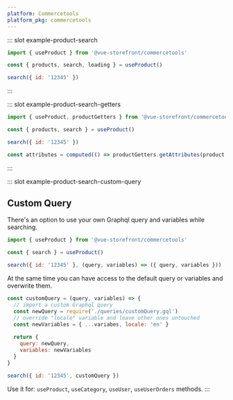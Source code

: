 ```yaml
---
platform: Commercetools
platform_pkg: commercetools
---
```



<IncludeContent content-key="composables" />

::: slot example-product-search
```js
import { useProduct } from '@vue-storefront/commercetools'

const { products, search, loading } = useProduct()

search({ id: '12345' })
```
:::

::: slot example-product-search-getters
```js
import { useProduct, productGetters } from '@vue-storefront/commercetools'

const { products, search } = useProduct()

search({ id: '12345' })

const attributes = computed(() => productGetters.getAttributes(product.value[0]))
```
:::

::: slot example-product-search-custom-query
## Custom Query 

There's an option to use your own Graphql query and variables while searching.   

```js
import { useProduct } from '@vue-storefront/commercetools'

const { search } = useProduct()

search({ id: '12345' }, (query, variables) => ({ query, variables }))
```

At the same time you can have access to the default query or variables and overwrite them. 

```js
const customQuery = (query, variables) => {
  // import a custom Graphql query
  const newQuery = require('./queries/customQuery.gql')
  // override "locale" variable and leave other ones untouched
  const newVariables = { ...variabes, locale: 'en' }
  
  return {
    query: newQuery,
    variables: newVariables
  }
}

search({ id: '12345', customQuery })
```

Use it for: `useProduct`, `useCategory`, `useUser`, `useUserOrders` methods.
:::

